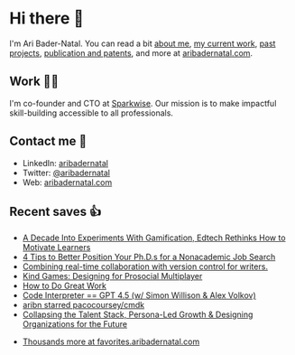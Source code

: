 # Hi there  👋

I'm Ari Bader-Natal. You can read a bit [about me](https://aribadernatal.com), [my current work](https://aribadernatal.com/projects/Sparkwise/), [past projects](https://aribadernatal.com/projects/), [publication and patents](https://aribadernatal.com/publications), and more at [aribadernatal.com](https://aribadernatal.com).

## Work  👨‍💻

I'm co-founder and CTO at [Sparkwise](https://sparkwise.co). Our mission is to make impactful skill-building accessible to all professionals.

## Contact me  💬 

- LinkedIn: [aribadernatal](https://linkedin.com/in/aribadernatal)
- Twitter: [@aribadernatal](https://twitter.com/aribadernatal)
- Web: [aribadernatal.com](https://aribadernatal.com)

## Recent saves  👍

<!--START_SECTION:feed-->
* [A Decade Into Experiments With Gamification, Edtech Rethinks How to Motivate Learners](https:&#x2F;&#x2F;favorites.aribadernatal.com&#x2F;pocket-favorites&#x2F;2023&#x2F;07&#x2F;a-decade-into-experiments-with-gamification-edtech-rethinks-how-to-motivate-learners&#x2F;)
* [4 Tips to Better Position Your Ph.D.s for a Nonacademic Job Search](https:&#x2F;&#x2F;favorites.aribadernatal.com&#x2F;pocket-favorites&#x2F;2023&#x2F;07&#x2F;4-tips-to-better-position-your-ph-d-s-for-a-nonacademic-job-search&#x2F;)
* [Combining real-time collaboration with version control for writers.](https:&#x2F;&#x2F;favorites.aribadernatal.com&#x2F;pocket-favorites&#x2F;2023&#x2F;07&#x2F;combining-real-time-collaboration-with-version-control-for-writers&#x2F;)
* [Kind Games: Designing for Prosocial Multiplayer](https:&#x2F;&#x2F;favorites.aribadernatal.com&#x2F;pocket-favorites&#x2F;2023&#x2F;07&#x2F;kind-games-designing-for-prosocial-multiplayer&#x2F;)
* [How to Do Great Work](https:&#x2F;&#x2F;favorites.aribadernatal.com&#x2F;pocket-favorites&#x2F;2023&#x2F;07&#x2F;how-to-do-great-work&#x2F;)
* [Code Interpreter &#x3D;&#x3D; GPT 4.5 (w&#x2F; Simon Willison &amp; Alex Volkov)](https:&#x2F;&#x2F;favorites.aribadernatal.com&#x2F;pocket-favorites&#x2F;2023&#x2F;07&#x2F;code-interpreter-gpt-4-5-w-simon-willison-alex-volkov&#x2F;)
* [aribn starred pacocoursey&#x2F;cmdk](https:&#x2F;&#x2F;favorites.aribadernatal.com&#x2F;github-favorites&#x2F;2023&#x2F;07&#x2F;aribn-starred-pacocoursey-cmdk&#x2F;)
* [Collapsing the Talent Stack, Persona-Led Growth &amp; Designing Organizations for the Future](https:&#x2F;&#x2F;favorites.aribadernatal.com&#x2F;pocket-favorites&#x2F;2023&#x2F;07&#x2F;collapsing-the-talent-stack-persona-led-growth-designing-organizations-for-the-future&#x2F;)
<!--END_SECTION:feed-->
* [Thousands more at favorites.aribadernatal.com](https://favorites.aribadernatal.com)
